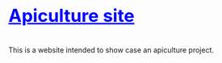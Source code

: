 # <h1 style="color:blue; text-decoration:underline; font-size:35px;">Apiculture site<h1>
This is a website intended to show case an apiculture project.